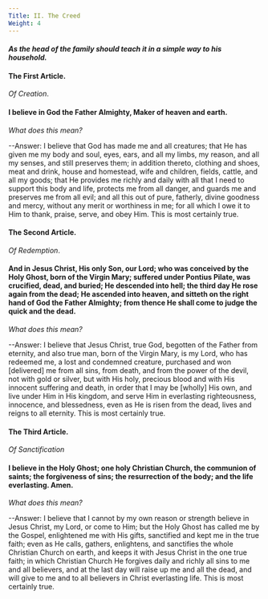 ```yaml
---
Title: II. The Creed
Weight: 4
---
```


#### _As the head of the family should teach it in a simple way to his household._

#### **The First Article.**

_Of Creation_.

#### I believe in God the Father Almighty, Maker of heaven and earth.

_What does this mean?_

--Answer: I believe that
God has made me and all creatures; that He has given me my
body and soul, eyes, ears, and all my limbs, my reason, and
all my senses, and still preserves them; in addition thereto,
clothing and shoes, meat and drink, house and homestead, wife
and children, fields, cattle, and all my goods; that He provides
me richly and daily with all that I need to support this body
and life, protects me from all danger, and guards me and preserves
me from all evil; and all this out of pure, fatherly, divine
goodness and mercy, without any merit or worthiness in me;
for all which I owe it to Him to thank, praise, serve, and
obey Him. This is most certainly true.

#### **The Second Article.**

_Of Redemption_.

#### And in Jesus Christ, His only Son, our Lord; who was conceived by the Holy Ghost, born of the Virgin Mary; suffered under Pontius Pilate, was crucified, dead, and buried; He descended into hell; the third day He rose again from the dead; He ascended into heaven, and sitteth on the right hand of God the Father Almighty; from thence He shall come to judge the quick and the dead.

_What does this mean?_

--Answer: I believe that
Jesus Christ, true God, begotten of the Father from eternity,
and also true man, born of the Virgin Mary, is my Lord, who
has redeemed me, a lost and condemned creature, purchased
and won [delivered] me from all sins, from death, and from
the power of the devil, not with gold or silver, but with
His holy, precious blood and with His innocent suffering and
death, in order that I may be [wholly] His own, and live under
Him in His kingdom, and serve Him in everlasting righteousness,
innocence, and blessedness, even as He is risen from the dead,
lives and reigns to all eternity. This is most certainly true.

#### **The Third Article.**

_Of Sanctification_

#### I believe in the Holy Ghost; one holy Christian Church, the communion of saints; the forgiveness of sins; the resurrection of the body; and the life everlasting. Amen. 
 
_What does this mean?_

--Answer: I believe that
I cannot by my own reason or strength believe in Jesus Christ,
my Lord, or come to Him; but the Holy Ghost has called me
by the Gospel, enlightened me with His gifts, sanctified and
kept me in the true faith; even as He calls, gathers, enlightens,
and sanctifies the whole Christian Church on earth, and keeps
it with Jesus Christ in the one true faith; in which Christian
Church He forgives daily and richly all sins to me and all
believers, and at the last day will raise up me and all the
dead, and will give to me and to all believers in Christ everlasting
life. This is most certainly true.

&nbsp;

